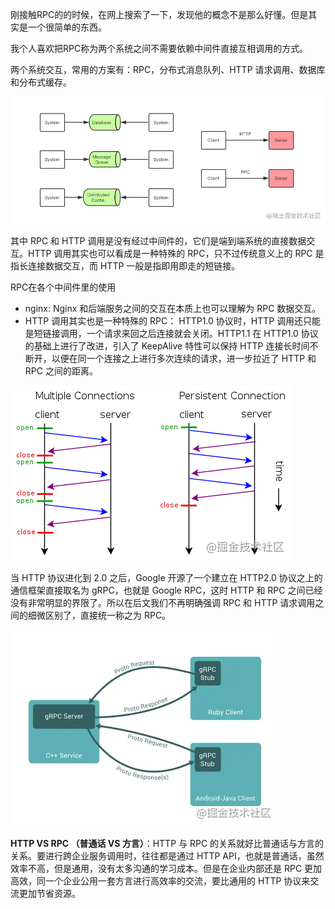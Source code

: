 刚接触RPC的的时候，在网上搜索了一下，发现他的概念不是那么好懂。但是其实是一个很简单的东西。

我个人喜欢把RPC称为两个系统之间不需要依赖中间件直接互相调用的方式。

两个系统交互，常用的方案有：RPC，分布式消息队列、HTTP 请求调用、数据库和分布式缓存。

![](img/4fb6e6b2-3ce2-4c85-a779-a47d36c35533.png)

其中 RPC 和 HTTP 调用是没有经过中间件的，它们是端到端系统的直接数据交互。HTTP 调用其实也可以看成是一种特殊的 RPC，只不过传统意义上的 RPC 是指长连接数据交互，而 HTTP 一般是指即用即走的短链接。

RPC在各个中间件里的使用
- nginx: Nginx 和后端服务之间的交互在本质上也可以理解为 RPC 数据交互。
- HTTP 调用其实也是一种特殊的 RPC： HTTP1.0 协议时，HTTP 调用还只能是短链接调用，一个请求来回之后连接就会关闭。HTTP1.1 在 HTTP1.0 协议的基础上进行了改进，引入了 KeepAlive 特性可以保持 HTTP 连接长时间不断开，以便在同一个连接之上进行多次连续的请求，进一步拉近了 HTTP 和 RPC 之间的距离。

![](img/2af80ed6-9ed1-497f-b685-aa0d73345a9a.png)

当 HTTP 协议进化到 2.0 之后，Google 开源了一个建立在 HTTP2.0 协议之上的通信框架直接取名为 gRPC，也就是 Google RPC，这时 HTTP 和 RPC 之间已经没有非常明显的界限了。所以在后文我们不再明确强调 RPC 和 HTTP 请求调用之间的细微区别了，直接统一称之为 RPC。

![](img/f736dce4-23c3-4c58-ac6c-36ba918b3eae.png)

**HTTP VS RPC （普通话 VS 方言）**：HTTP 与 RPC 的关系就好比普通话与方言的关系。要进行跨企业服务调用时，往往都是通过 HTTP API，也就是普通话，虽然效率不高，但是通用，没有太多沟通的学习成本。但是在企业内部还是 RPC 更加高效，同一个企业公用一套方言进行高效率的交流，要比通用的 HTTP 协议来交流更加节省资源。
